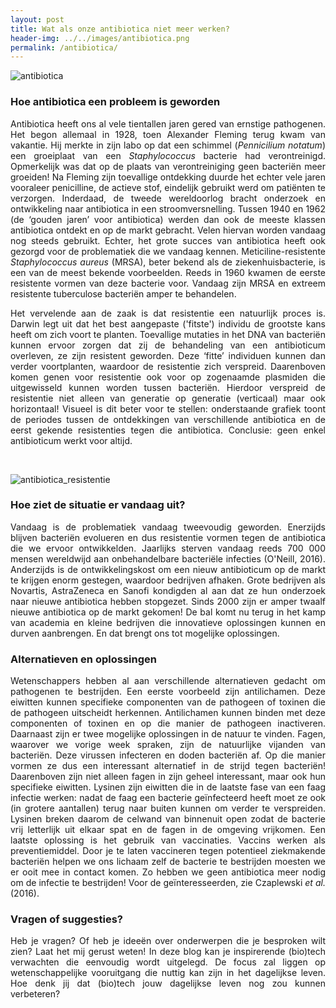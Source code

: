 ```yaml
---
layout: post
title: Wat als onze antibiotica niet meer werken?
header-img: ../../images/antibiotica.png
permalink: /antibiotica/
---
```


![antibiotica](../../images/antibiotica.png)
<br>

### Hoe antibiotica een probleem is geworden

<p align="justify">
Antibiotica heeft ons al vele tientallen jaren gered van ernstige pathogenen. Het begon allemaal in 1928, toen Alexander Fleming terug kwam van vakantie. Hij merkte in zijn labo op dat een schimmel (<i>Pennicilium notatum</i>) een groeiplaat van een <i>Staphylococcus</i> bacterie had verontreinigd. Opmerkelijk was dat op de plaats van verontreiniging geen bacteriën meer groeiden! Na Fleming zijn toevallige ontdekking duurde het echter vele jaren vooraleer penicilline, de actieve stof, eindelijk gebruikt werd om patiënten te verzorgen. Inderdaad, de tweede wereldoorlog bracht onderzoek en ontwikkeling naar antibiotica in een stroomversnelling. Tussen 1940 en 1962 (de ‘gouden jaren’ voor antibiotica) werden dan ook de meeste klassen antibiotica ontdekt en op de markt gebracht. Velen hiervan worden vandaag nog steeds gebruikt. Echter, het grote succes van antibiotica heeft ook gezorgd voor de problematiek die we vandaag kennen. Meticiline-resistente <i>Staphylococcus aureus</i> (MRSA), beter bekend als de ziekenhuisbacterie, is een van de meest bekende voorbeelden. Reeds in 1960 kwamen de eerste resistente vormen van deze bacterie voor. Vandaag zijn MRSA en extreem resistente tuberculose bacteriën amper te behandelen.
</p>
  
<p align="justify">
Het vervelende aan de zaak is dat resistentie een natuurlijk proces is. Darwin legt uit dat het best aangepaste ('fitste') individu de grootste kans heeft om zich voort te planten. Toevallige mutaties in het DNA van bacteriën kunnen ervoor zorgen dat zij de behandeling van een antibioticum overleven, ze zijn resistent geworden.  Deze ‘fitte’ individuen kunnen dan verder voortplanten, waardoor de resistentie zich verspreid. Daarenboven komen genen voor resistentie ook voor op zogenaamde plasmiden die uitgewisseld kunnen worden tussen bacteriën. Hierdoor verspreid de resistentie niet alleen van generatie op generatie (verticaal) maar ook horizontaal! Visueel is dit beter voor te stellen: onderstaande grafiek toont de periodes tussen de ontdekkingen van verschillende antibiotica en de eerst gekende resistenties tegen die antibiotica. Conclusie: geen enkel antibioticum werkt voor altijd.
</p>
<br>

![antibiotica_resistentie](../../images/antibiotica_evolutie.png)
<br>

### Hoe ziet de situatie er vandaag uit?

<p align="justify">
Vandaag is de problematiek vandaag tweevoudig geworden. Enerzijds blijven bacteriën evolueren en dus resistentie vormen tegen de antibiotica die we ervoor ontwikkelden. Jaarlijks sterven vandaag reeds 700 000 mensen wereldwijd aan onbehandelbare bacteriële infecties (O'Neill, 2016). Anderzijds is de ontwikkelingskost om een nieuw antibioticum op de markt te krijgen enorm gestegen, waardoor bedrijven afhaken. Grote bedrijven als Novartis, AstraZeneca en Sanofi kondigden al aan dat ze hun onderzoek naar nieuwe antibiotica hebben stopgezet. Sinds 2000 zijn er amper twaalf nieuwe antibiotica op de markt gekomen! De bal komt nu terug in het kamp van academia en kleine bedrijven die innovatieve oplossingen kunnen en durven aanbrengen. En dat brengt ons tot mogelijke oplossingen. 
</p>


### Alternatieven en oplossingen

<p align="justify">
Wetenschappers hebben al aan verschillende alternatieven gedacht om pathogenen te bestrijden. Een eerste voorbeeld zijn antilichamen. Deze eiwitten kunnen specifieke componenten van de pathogeen of toxinen die de pathogeen uitscheidt herkennen. Antilichamen kunnen binden met deze componenten of toxinen en op die manier de pathogeen inactiveren. Daarnaast zijn er twee mogelijke oplossingen in de natuur te vinden. Fagen, waarover we vorige week spraken, zijn de natuurlijke vijanden van bacteriën. Deze virussen infecteren en doden bacteriën af. Op die manier vormen ze dus een interessant alternatief in de strijd tegen bacteriën! Daarenboven zijn niet alleen fagen in zijn geheel interessant, maar ook hun specifieke eiwitten. Lysinen zijn eiwitten die in de laatste fase van een faag infectie werken: nadat de faag een bacterie geïnfecteerd heeft moet ze ook (in grotere aantallen) terug naar buiten kunnen om verder te verspreiden. Lysinen breken daarom de celwand van binnenuit open zodat de bacterie vrij letterlijk uit elkaar spat en de fagen in de omgeving vrijkomen. Een laatste oplossing is het gebruik van vaccinaties. Vaccins werken als preventiemiddel. Door je te laten vaccineren tegen potentieel ziekmakende bacteriën helpen we ons lichaam zelf de bacterie te bestrijden moesten we er ooit mee in contact komen. Zo hebben we geen antibiotica meer nodig om de infectie te bestrijden! Voor de geïnteresseerden, zie Czaplewski <i>et al.</i> (2016).
</p>

### Vragen of suggesties?

<p align="justify">
Heb je vragen? Of heb je ideeën over onderwerpen die je besproken wilt zien? Laat het mij gerust weten! In deze blog kan je inspirerende (bio)tech verwachten die eenvoudig wordt uitgelegd. De focus zal liggen op wetenschappelijke vooruitgang die nuttig kan zijn in het dagelijkse leven. Hoe denk jij dat (bio)tech jouw dagelijkse leven nog zou kunnen verbeteren?
</p>

